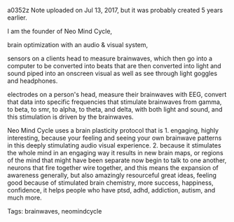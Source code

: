 a0352z
Note uploaded on Jul 13, 2017, but it was probably created 5 years earlier.

I am the founder of Neo Mind Cycle, 

brain optimization with an audio & visual system, 

sensors on a clients head to measure brainwaves, which then go into a computer to be converted into beats that are then converted into light and sound piped into an onscreen visual as well as see through light goggles and headphones. 

electrodes on a person's head, measure their brainwaves with EEG, convert that data into specific frequencies that stimulate brainwaves from gamma, to beta, to smr, to alpha, to theta, and delta, with both light and sound, and this stimulation is driven by the brainwaves. 

Neo Mind Cycle uses a brain plasticity protocol that is 1. engaging, highly interesting, because your feeling and seeing your own brainwave patterns in this deeply stimulating audio visual experience. 2. because it stimulates the whole mind in an engaging way it results in new brain maps, or regions of the mind that might have been separate now begin to talk to one another, neurons that fire together wire together, and this means the expansion of awareness generally, but also amazingly resourceful great ideas, feeling good because of stimulated brain chemistry, more success, happiness, confidence, it helps people who have ptsd, adhd, addiction, autism, and much more.


Tags:
  brainwaves, neomindcycle

